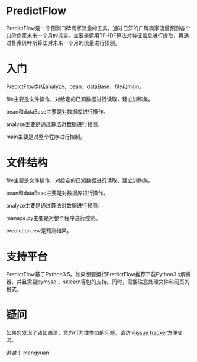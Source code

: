 # PredictFlow

PredictFlow是一个预测口碑商家流量的工具，通过已知的口碑商家流量预测各个口碑商家未来一个月的流量。主要是运用TF-IDF算法对特征信息进行提取，再通过朴素贝叶斯算法对未来一个月的流量进行预测。

# 入门

PredictFlow包括analyze、bean、dataBase、file和main。

file主要是文件操作，对给定的已知数据进行读取，建立训练集。

bean和dataBase主要是对数据库进行操作。

analyze主要是通过算法对数据进行预测。

main主要是对整个程序进行控制。

# 文件结构

file主要是文件操作，对给定的已知数据进行读取，建立训练集。

bean和dataBase主要是对数据库进行操作。

analyze主要是通过算法对数据进行预测。

manage.py主要是对整个程序进行控制。

prediction.csv是预测结果。

# 支持平台

PredictFlow基于Python3.5。如果想要运行PredictFlow推荐下载Python3.x解析器，并且需要pymysql，sklearn等包的支持。同时，需要注意处理文件和网页的格式。

# 疑问

如果您发现了诸如崩溃、意外行为或类似的问题，请访问[issue tracker](https://github.com/ranmengyuan/PredictFlow/issues)方便交流。

谢谢！
mengyuan

